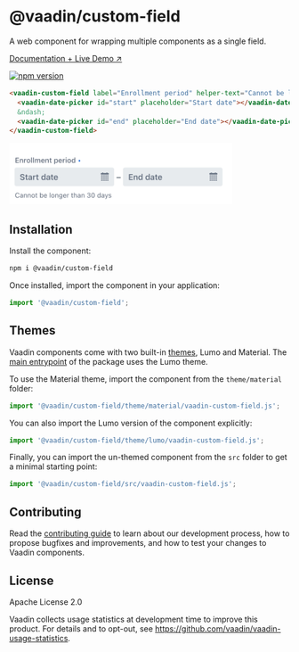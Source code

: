 # @vaadin/custom-field

A web component for wrapping multiple components as a single field.

[Documentation + Live Demo ↗](https://vaadin.com/docs/latest/components/custom-field)

[![npm version](https://badgen.net/npm/v/@vaadin/custom-field)](https://www.npmjs.com/package/@vaadin/custom-field)

```html
<vaadin-custom-field label="Enrollment period" helper-text="Cannot be longer than 30 days" required>
  <vaadin-date-picker id="start" placeholder="Start date"></vaadin-date-picker>
  &ndash;
  <vaadin-date-picker id="end" placeholder="End date"></vaadin-date-picker>
</vaadin-custom-field>
```

[<img src="https://raw.githubusercontent.com/vaadin/web-components/main/packages/custom-field/screenshot.png" width="401" alt="Screenshot of vaadin-custom-field">](https://vaadin.com/docs/latest/components/custom-field)

## Installation

Install the component:

```sh
npm i @vaadin/custom-field
```

Once installed, import the component in your application:

```js
import '@vaadin/custom-field';
```

## Themes

Vaadin components come with two built-in [themes](https://vaadin.com/docs/latest/styling), Lumo and Material.
The [main entrypoint](https://github.com/vaadin/web-components/blob/main/packages/custom-field/vaadin-custom-field.js) of the package uses the Lumo theme.

To use the Material theme, import the component from the `theme/material` folder:

```js
import '@vaadin/custom-field/theme/material/vaadin-custom-field.js';
```

You can also import the Lumo version of the component explicitly:

```js
import '@vaadin/custom-field/theme/lumo/vaadin-custom-field.js';
```

Finally, you can import the un-themed component from the `src` folder to get a minimal starting point:

```js
import '@vaadin/custom-field/src/vaadin-custom-field.js';
```

## Contributing

Read the [contributing guide](https://vaadin.com/docs/latest/contributing) to learn about our development process, how to propose bugfixes and improvements, and how to test your changes to Vaadin components.

## License

Apache License 2.0

Vaadin collects usage statistics at development time to improve this product.
For details and to opt-out, see https://github.com/vaadin/vaadin-usage-statistics.
